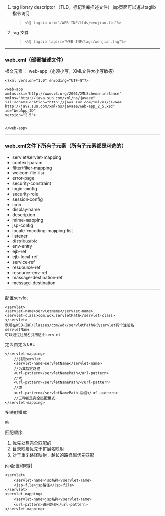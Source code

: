 1. tag library descriptor （TLD，标记类库描述文件） jsp页面可以通过taglib指令访问
	
	> `<%@ taglib uri="/WEB-INF/tlds/wenjian.tld"%>`
2. tag 文件
	 
	> `<%@ taglib tagdri="WEB-INF/tags/wenjian.tag"%>`

----------

### web.xml（部署描述文件） ###

根文元素 ： web-app（必须小写，XML文件大小写敏感）

	<?xml version="1.0" encoding="UTF-8"?>
	
	<web-app 
	xmlns:xsi="http://www.w3.org/2001/XMLSchema-instance" 
	xmlns="http://java.sun.com/xml/ns/javaee" 
	xsi:schemaLocation="http://java.sun.com/xml/ns/javaee 
	http://java.sun.com/xml/ns/javaee/web-app_2_5.xsd" 
	id="WebApp_ID"
	version="2.5">
  		

	</web-app>

----------
### web.xml文件下所有子元素（所有子元素都是可选的） ###
- servlet/servlet-mapping
- context-param
- filter/filter-mapping
- welcom-file-list
- error-page
- security-constraint
- login-config
- security-role
- session-config
- icon
- display-name
- description
- mime-mapping
- jsp-config
- locale-encoding-mapping-list
- listener
- distributable
- env-entry
- ejb-ref
- ejb-local-ref
- service-ref
- resuource-ref
- resource-env-ref
- massage-destination-ref
- message-destination

----------
  配置servlet

	<servlet>
    <servlet-name>servletName</servlet-name>
    <servlet-class>com.wdk.servletPath</servlet-class>
    </servlet>
	表明在WEB-INF/Classes/com/wdk/servletPath中的servlet有个注册名 servletName
	可以通过注册名引用这个servlet

  定义自定义URL

    </servlet-mapping>
		//引用servlet
      	<servlet-name>servletName</servlet-name>
      	//为其指定路径
		<url-pattern>/servletNamePath</url-pattern>
		//或
		<url-pattern>/servletNamePath/</url-pattern>
		//或
		<url-pattern>/servletNamePath.后缀</url-pattern>
		//三种都是完全匹配模式
    </servlet-mapping>

多映射模式
 
	略

匹配顺序

1. 优先处理完全匹配的
2. 目录映射优先于扩展名映射
3. 对于重复路径映射，越长的路径越优先匹配

jsp配置和映射
     
	<servlet>
       	<servlet-name>jsp名称</servlet-name>
       	<jsp-file>jsp路径</jsp-file>
    </servlet>
    <servlet-mapping>
    	<servlet-name>jsp名称</servlet-name>
        <url-pattern>访问路径</url-pattern>
    </servlet-mapping>
  